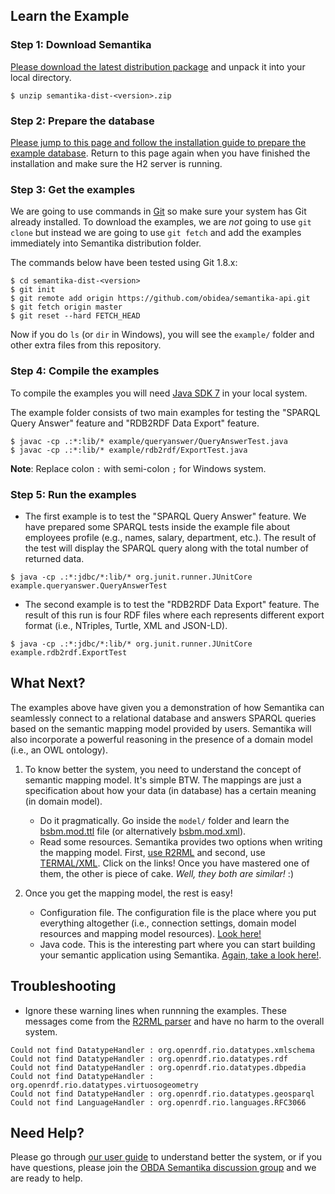 Learn the Example
-----------------

### Step 1: Download Semantika

[Please download the latest distribution package](https://github.com/obidea/semantika-api/releases) and unpack it into your local directory.

```
$ unzip semantika-dist-<version>.zip
```

### Step 2: Prepare the database

[Please jump to this page and follow the installation guide to prepare the example database](https://github.com/obidea/semantika-api/tree/master/example#empdb-lite-database). Return to this page again when you have finished the installation and make sure the H2 server is running.

### Step 3: Get the examples

We are going to use commands in [Git](http://git-scm.com/downloads) so make sure your system has Git already installed. To download the examples, we are *not* going to use `git clone` but instead we are going to use `git fetch` and add the examples immediately into Semantika distribution folder.

The commands below have been tested using Git 1.8.x:

```
$ cd semantika-dist-<version>
$ git init
$ git remote add origin https://github.com/obidea/semantika-api.git
$ git fetch origin master
$ git reset --hard FETCH_HEAD
```

Now if you do `ls` (or `dir` in Windows), you will see the `example/` folder and other extra files from this repository.

### Step 4: Compile the examples

To compile the examples you will need [Java SDK 7](http://www.oracle.com/technetwork/java/javase/downloads/jdk7-downloads-1880260.html) in your local system. 

The example folder consists of two main examples for testing the "SPARQL Query Answer" feature and "RDB2RDF Data Export" feature.

```
$ javac -cp .:*:lib/* example/queryanswer/QueryAnswerTest.java
$ javac -cp .:*:lib/* example/rdb2rdf/ExportTest.java
```

**Note**: Replace colon `:` with semi-colon `;` for Windows system.

### Step 5: Run the examples

* The first example is to test the "SPARQL Query Answer" feature. We have prepared some SPARQL tests inside the example file about employees profile (e.g., names, salary, department, etc.). The result of the test will display the SPARQL query along with the total number of returned data.

```
$ java -cp .:*:jdbc/*:lib/* org.junit.runner.JUnitCore example.queryanswer.QueryAnswerTest
```

* The second example is to test the "RDB2RDF Data Export" feature. The result of this run is four RDF files where each represents different export format (i.e., NTriples, Turtle, XML and JSON-LD).
```
$ java -cp .:*:jdbc/*:lib/* org.junit.runner.JUnitCore example.rdb2rdf.ExportTest
```

What Next?
----------

The examples above have given you a demonstration of how Semantika can seamlessly connect to a relational database and answers SPARQL queries based on the semantic mapping model provided by users. Semantika will also incorporate a powerful reasoning in the presence of a domain model (i.e., an OWL ontology).

1. To know better the system, you need to understand the concept of semantic mapping model. It's simple BTW. The mappings are just a specification about how your data (in database) has a certain meaning (in domain model).
   * Do it pragmatically. Go inside the `model/` folder and learn the [bsbm.mod.ttl](https://github.com/obidea/semantika-api/blob/master/model/empdb.mod.ttl) file (or alternatively [bsbm.mod.xml](https://github.com/obidea/semantika-api/blob/master/model/empdb.mod.xml)).
   * Read some resources. Semantika provides two options when writing the mapping model. First, [use R2RML](http://www.w3.org/TR/r2rml/) and second, use [TERMAL/XML](https://github.com/obidea/semantika-api/wiki/2.-Basic-RDB-RDF-Mapping). Click on the links! Once you have mastered one of them, the other is piece of cake. *Well, they both are similar!* :)

2. Once you get the mapping model, the rest is easy!
   * Configuration file. The configuration file is the place where you put everything altogether (i.e., connection settings, domain model resources and mapping model resources). [Look here!](https://github.com/obidea/semantika-api/blob/master/example/queryanswer/application.cfg.xml)
   * Java code. This is the interesting part where you can start building your semantic application using Semantika. [Again, take a look here!](https://github.com/obidea/semantika-api/blob/master/example/queryanswer/QueryAnswerTest.java).

Troubleshooting
---------------

* Ignore these warning lines when runnning the examples. These messages come from the [R2RML parser](https://github.com/johardi/jr2rml-parser) and have no harm to the overall system.

```
Could not find DatatypeHandler : org.openrdf.rio.datatypes.xmlschema
Could not find DatatypeHandler : org.openrdf.rio.datatypes.rdf
Could not find DatatypeHandler : org.openrdf.rio.datatypes.dbpedia
Could not find DatatypeHandler : org.openrdf.rio.datatypes.virtuosogeometry
Could not find DatatypeHandler : org.openrdf.rio.datatypes.geosparql
Could not find LanguageHandler : org.openrdf.rio.languages.RFC3066
```

Need Help?
----------
Please go through [our user guide](https://github.com/obidea/semantika-api/wiki) to understand better the system, or if you have questions, please join the [OBDA Semantika discussion group](https://groups.google.com/forum/#!forum/obda-semantika) and we are ready to help.
